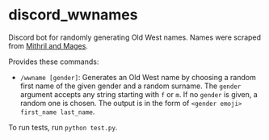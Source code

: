# discord_wwnames

Discord bot for randomly generating Old West names. Names were scraped from [Mithril and Mages](https://www.mithrilandmages.com/utilities/WesternBrowse.php).

Provides these commands:

* `/wwname [gender]`: Generates an Old West name by choosing a random first name of the given gender and a random surname.  The `gender` argument accepts any string starting with `f` or `m`.  If no `gender` is given, a random one is chosen. The output is in the form of `<gender emoji> first_name last_name`.

To run tests, run `python test.py`.
